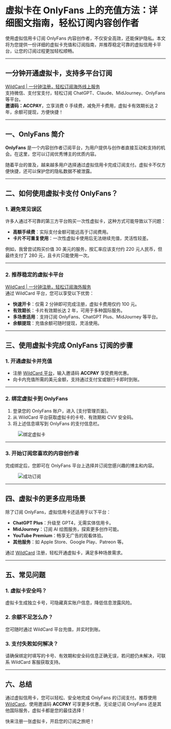 # 虚拟卡在 OnlyFans 上的充值方法：详细图文指南，轻松订阅内容创作者

使用虚拟信用卡订阅 OnlyFans 内容创作者，不仅安全高效，还能保护隐私。本文将为您提供一份详细的虚拟卡充值和订阅指南，并推荐稳定可靠的虚拟信用卡平台，让您的订阅过程更加轻松顺畅。

---

## 一分钟开通虚拟卡，支持多平台订阅

[WildCard | 一分钟注册，轻松订阅海外线上服务](https://bit.ly/bewildcard)  
支持微信、支付宝支付，轻松订阅 ChatGPT、Claude、MidJourney、OnlyFans 等平台。  
**邀请码：ACCPAY**，立享消费 0 手续费，减免开卡费用，虚拟卡有效期长达 2 年，余额可提现，方便快捷！

---

## 一、OnlyFans 简介

**OnlyFans** 是一个内容创作者订阅平台，为用户提供与创作者直接互动和支持的机会。在这里，您可以订阅优秀博主的优质内容。

随着平台的普及，越来越多用户选择通过虚拟信用卡完成订阅支付。虚拟卡不仅方便快捷，还可以保护您的隐私数据不被泄露。

---

## 二、如何使用虚拟卡支付 OnlyFans？

### 1. 避免常见误区

许多人通过不可靠的第三方平台购买一次性虚拟卡，这种方式可能导致以下问题：

- **高额手续费**：实际支付金额可能远高于订阅费用。
- **卡片不可重复使用**：一次性虚拟卡使用后无法继续充值，灵活性较差。

例如，我曾尝试购买价值 30 美元的服务，按汇率应该支付约 220 元人民币，但最终支付了 280 元，且卡片只能使用一次。

---

### 2. 推荐稳定的虚拟卡平台

[WildCard | 一分钟注册，轻松订阅海外服务](https://bit.ly/bewildcard)  
通过 WildCard 平台，您可以享受以下优势：

- **快速开卡**：仅需 2 分钟即可完成注册，虚拟卡费用仅约 100 元。
- **有效期长**：卡片有效期长达 2 年，可用于多种国际服务。
- **多场景适用**：支持订阅 OnlyFans、ChatGPT Plus、MidJourney 等平台。
- **余额提现**：充值余额可随时提现，灵活使用。

---

## 三、使用虚拟卡完成 OnlyFans 订阅的步骤

### 1. 开通虚拟卡并充值

- 注册 [WildCard 平台](https://bit.ly/bewildcard)，输入邀请码 **ACCPAY** 享受费用优惠。
- 向卡内充值所需的美元金额，支持通过支付宝或银行卡即时到账。

---

### 2. 绑定虚拟卡到 OnlyFans

1. 登录您的 OnlyFans 账户，进入 [支付管理页面]。
2. 从 WildCard 平台获取虚拟卡的卡号、有效期和 CVV 安全码。
3. 将上述信息填写到 OnlyFans 的支付信息栏。

<figure><img src="https://chatgptplay.github.io/onlyf/image-2.png" alt="绑定虚拟卡"></figure>

---

### 3. 开始订阅您喜欢的内容创作者

完成绑定后，您即可在 OnlyFans 平台上选择并订阅您感兴趣的博主和内容。

<figure><img src="https://chatgptplay.github.io/onlyf/image-4.png" alt="成功订阅"></figure>

---

## 四、虚拟卡的更多应用场景

除了订阅 OnlyFans，虚拟信用卡还适用于以下平台：

- **ChatGPT Plus**：升级至 GPT4，无需实体信用卡。
- **MidJourney**：订阅 AI 绘图服务，探索更多创作可能。
- **YouTube Premium**：畅享无广告的观看体验。
- **其他服务**：如 Apple Store、Google Play、Patreon 等。

通过 [WildCard](https://bit.ly/bewildcard) 注册，轻松开通虚拟卡，满足多种场景需求。

---

## 五、常见问题

### 1. 虚拟卡安全吗？
虚拟卡生成独立卡号，可隐藏真实账户信息，降低信息泄露风险。

### 2. 余额不足怎么办？
您可随时通过 WildCard 平台充值，并实时到账。

### 3. 支付失败如何解决？
请确保绑定时填写的卡号、有效期和安全码信息正确无误，若问题仍未解决，可联系 WildCard 客服获取支持。

---

## 六、总结

通过虚拟信用卡，您可以轻松、安全地完成 OnlyFans 的订阅支付。推荐使用 [WildCard](https://bit.ly/bewildcard)，使用邀请码 **ACCPAY** 可享更多优惠。无论是订阅 OnlyFans 还是其他国际服务，虚拟卡都是您的最佳选择！

快来注册一张虚拟卡，开启您的订阅之旅吧！

